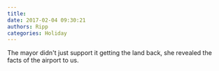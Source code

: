 ```yaml
---
title: 
date: 2017-02-04 09:30:21
authors: Ripp
categories: Holiday
---
```


 The mayor didn't just support it getting the land back, she revealed the facts of the airport to us.